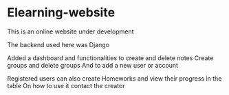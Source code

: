 ﻿# Elearning-website

This is an online website under development

The backend used here was Django

Added a dashboard and functionalities to create and delete notes
Create groups and delete groups
And to add a new user or account

Registered users can also create Homeworks and view their progress in the table
On how to use it contact the creator
